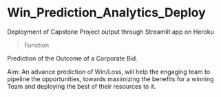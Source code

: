 # Win_Prediction_Analytics_Deploy
Deployment of Capstone Project output through Streamlit app  on Heroku

> Function

Prediction of the Outcome of a Corporate Bid.

Aim: An advance prediction of Win/Loss, will help the engaging team to pipeline the opportunities, towards maximizing the benefits for a winning Team and
     deploying the best of their resources to it.
